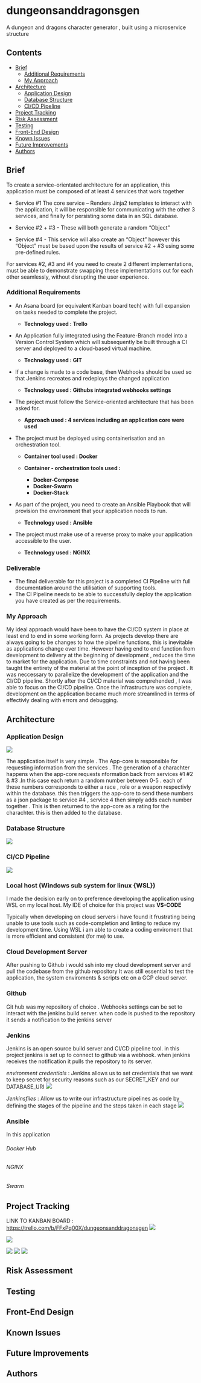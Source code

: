 # dungeonsanddragonsgen
A dungeon and dragons character generator , built using a microservice structure

## Contents
* [Brief](#brief)
   * [Additional Requirements](#additional-requirements)
   * [My Approach](#my-approach)
* [Architecture](#architecture)
   * [Application Design](#application-design)
   * [Database Structure](#database-structure)
   * [CI/CD Pipeline](#ci-pipeline)
* [Project Tracking](#project-tracking)
* [Risk Assessment](#risk-assessment)
* [Testing](#testing)
* [Front-End Design](#front-end-design)
* [Known Issues](#known-issues)
* [Future Improvements](#future-improvements)
* [Authors](#authors)

## Brief 
To create a service-orientated architecture for an application, this application must be composed of at least 4 services that work together

* Service #1 The core service –  Renders Jinja2 templates to interact with the application, it will be responsible for communicating with the other 3 services, and finally for persisting some data in an SQL database.

* Service #2 + #3 - These will both generate a random “Object”

* Service #4 - This service will also create an “Object” however this “Object” must be based upon the results of service #2 + #3 using some pre-defined rules.

For services #2, #3 and #4 you need to create 2 different implementations, must be able to demonstrate swapping these implementations out for each other seamlessly, without disrupting the user experience.


### Additional Requirements
* An Asana board (or equivalent Kanban board tech) with full expansion on tasks needed to complete the project.
    * **Technology used : Trello**

* An Application fully integrated using the Feature-Branch model into a Version Control System which will subsequently be built through a CI server and deployed to a cloud-based virtual machine.
    * **Technology used : GIT**

* If a change is made to a code base, then Webhooks should be used so that Jenkins recreates and redeploys the changed application
    *   **Technology used : Githubs integrated webhooks settings** 

* The project must follow the Service-oriented architecture that has been asked for.
    *   **Approach used : 4 services including an application core were used** 

* The project must be deployed using containerisation and an orchestration tool.
    * **Container tool used : Docker**

    * **Container - orchestration tools used :**
        * **Docker-Compose**  
        * **Docker-Swarm** 
        * **Docker-Stack**

* As part of the project, you need to create an Ansible Playbook that will provision the environment that your application needs to run.
    * **Technology used : Ansible**

* The project must make use of a reverse proxy to make your application accessible to the user.
     * **Technology used : NGINX**

### Deliverable 

* The final deliverable for this project is a completed CI Pipeline with full documentation around the utilisation of supporting tools.
* The CI Pipeline needs to be able to successfully deploy the application you have created as per the requirements.


### My Approach

My ideal approach would have been to have the CI/CD system in place at least end to end in some working form. As projects develop there are always going to be changes to how the pipeline functions, this is inevitable as applications change over time. However having end to end function from development to delivery at the beginning of development , reduces the time to market for the application.
Due to time constraints and not having been taught the entirety of the material at the point of inception of the project . It was neccessary to parallelize the development of the application and the CI/CD pipeline.
Shortly after the CI/CD material was comprehended , I was able to focus on the CI/CD pipeline. Once the Infrastructure was complete, development on the application became much more streamlined in terms of effectivly dealing with errors and debugging.   



## Architecture

### Application Design
![](images/ApplicationDescription.png)

The application itself is very simple . The App-core is responsible for requesting information from the services . The generation of a charachter happens when the app-core requests nformation back from services #1 #2 & #3 .In this case each return a random number between 0-5 . each of these numbers corresponds to either a race , role or a weapon respectivly within the database. this then triggers the app-core to send these numbers as a json package to service #4 , service 4 then simply adds each number together . This is then returned to the app-core as a rating for the charachter. this is then added to the database.  


### Database Structure
![](images/ERDdiagram.png)


### CI/CD Pipeline
![](images/CI_CDPIPELINE.png)

### Local host (Windows sub system for linux {WSL})

I made the decision early on to preference developing the application using WSL on my local host. My IDE of choice for this project was **VS-CODE**

Typically when developing on cloud servers i have found it frustrating being unable to use tools such as code-completion and linting to reduce my development time.
Using WSL i am able to create a coding enviroment that is more efficient and consistent (for me) to use.     

### Cloud Development Server

After pushing to Github i would ssh into my cloud development server and pull the codebase from the github repository 
It was still essential to test the application, the system enviroments & scripts etc on a GCP cloud server. 

### Github
Git hub was my repository of choice . Webhooks settings can be set to interact with the jenkins build server. when code is pushed to the repository it sends a notification to the jenkins server   

### Jenkins 
Jenkins is an open source build server and CI/CD pipeline tool. in this project jenkins is set up to connect to github via a webhook. when jenkins receives the notification it pulls the repository to its server.

*environment credentials* : Jenkins allows us to set credentials that we want to keep secret for security reasons such as our SECRET_KEY and our DATABASE_URI
![](images/credentials.PNG )

*Jenkinsfiles*            : Allow us to write our infrastructure pipelines as code by defining the stages of the pipeline and the steps taken in each stage
![](images/jenkinspipeline.PNG)

### Ansible 

In this application 

###### Docker Hub

###### NGINX

###### Swarm


## Project Tracking
LINK TO KANBAN BOARD : https://trello.com/b/FFxPq00X/dungeonsanddragonsgen
![](images/kanban.png)


![](images/gcp.PNG)

![](images/createcharacter.PNG)
![](images/gencharater.PNG)
![](images/homepage.PNG )



## Risk Assessment

## Testing

## Front-End Design

## Known Issues 

## Future Improvements

## Authors


